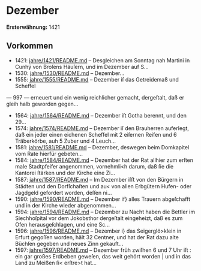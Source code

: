 # Dezember

**Ersterwähnung:** 1421

## Vorkommen
- 1421: [jahre/1421/README.md](../jahre/1421/README.md) – Desgleichen am Sonntag nah
Martini in Cunhÿ von Broſens Häuſern, und im Dezember
auf S...
- 1530: [jahre/1530/README.md](../jahre/1530/README.md) – Dezember...
- 1555: [jahre/1555/README.md](../jahre/1555/README.md) – Dezember iſ das Getreidemaß und Scheffel


— 997 —
erneuert und ein wenig reichlicher gemacht, dergeſtalt, daß
er gleih halb geworden gegen...
- 1564: [jahre/1564/README.md](../jahre/1564/README.md) – Dezember iſt Gotha berennt, und den 29...
- 1574: [jahre/1574/README.md](../jahre/1574/README.md) – Dezember iſ den Brauherren auferlegt, daß
ein jeder einen eichenen Scheffel mit 2 eiſernen Reifen
und 6 Träberkörbe, auh 5 Zuber und 4 Leuch...
- 1581: [jahre/1581/README.md](../jahre/1581/README.md) – Dezember,
deswegen beim Domkapitel vom Rate hierfür gebeten...
- 1584: [jahre/1584/README.md](../jahre/1584/README.md) – Dezember hat der Rat allhier zum erſten male
Stadtpfeifer angenommen, vornehmli<h darum, daß ſie die
Kantorei ſtärken und der Kirche eine Zi...
- 1587: [jahre/1587/README.md](../jahre/1587/README.md) – Im Dezember iſﬅ von den Bürgern in Städten und
den Dorfſchaſten und au< von allen Erbgütern Hufen-
oder Jagdgeld gefordert worden, deſſen ni...
- 1590: [jahre/1590/README.md](../jahre/1590/README.md) – Dezember if} alles Trauern abgeſchafft und in der
Kirche wieder abgenommen...
- 1594: [jahre/1594/README.md](../jahre/1594/README.md) – Dezember zu Nacht haben die Bettler im
Siechhoſpital vor dem Jokobsthor dergeſtalt eingeheizt,
daß es zum Ofen herausgeſchlagen, und eine Sc...
- 1596: [jahre/1596/README.md](../jahre/1596/README.md) – Dezember i} das Seigerglö>klein
in Erfurt gegoſſen worden, hält 32 Centner, und hat der
Rat dazu alte Büchſen gegeben und neues Zinn gekauft...
- 1597: [jahre/1597/README.md](../jahre/1597/README.md) – Dezember früh zwiſhen 6 und 7 Uhr iſt
: ein gar großes Erdbeben geweſen, das weit gehört worden
| und in das Land zu Meißen ſi< erſtre>t hat...
